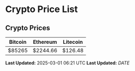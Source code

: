 # Crypto Price List

## Crypto Prices
| Bitcoin | Ethereum | Litecoin |
| ------- | -------- | -------- |
| $85265 | $2244.66 | $126.48 |
**Last Updated:** 2025-03-01 06:21 UTC
**Last Updated:** $DATE$
